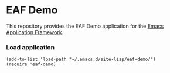 # EAF Demo
This repository provides the EAF Demo application for the [Emacs Application Framework](https://github.com/emacs-eaf/emacs-application-framework).

### Load application

```Elisp
(add-to-list 'load-path "~/.emacs.d/site-lisp/eaf-demo/")
(require 'eaf-demo)
```

